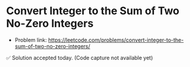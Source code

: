 # Convert Integer to the Sum of Two No-Zero Integers
- Problem link: https://leetcode.com/problems/convert-integer-to-the-sum-of-two-no-zero-integers/

✅ Solution accepted today. (Code capture not available yet)

